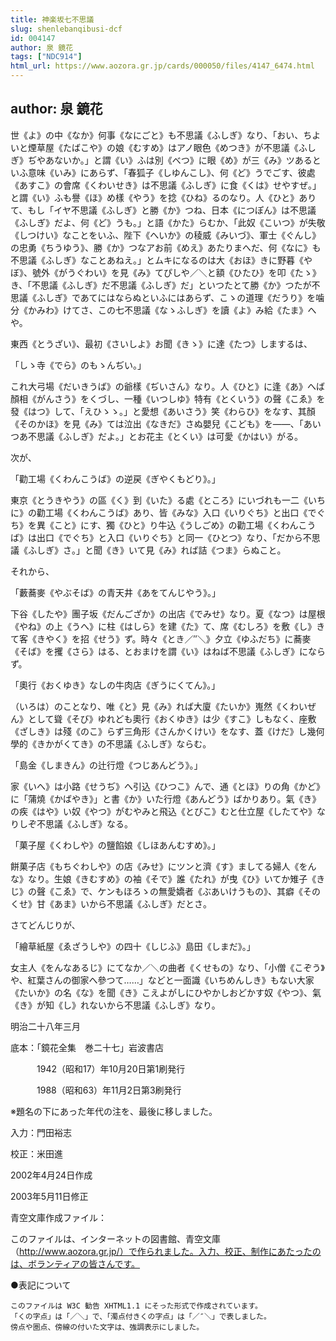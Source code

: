 ```yaml
---
title: 神楽坂七不思議
slug: shenlebanqibusi-dcf
id: 004147
author: 泉 鏡花
tags: ["NDC914"]
html_url: https://www.aozora.gr.jp/cards/000050/files/4147_6474.html
---
```


## author: 泉 鏡花

世《よ》の中《なか》何事《なにごと》も不思議《ふしぎ》なり、「おい、ちよいと煙草屋《たばこや》の娘《むすめ》はアノ眼色《めつき》が不思議《ふしぎ》ぢやあないか。」と謂《い》ふは別《べつ》に眼《め》が三《み》ツあるといふ意味《いみ》にあらず、「春狐子《しゆんこし》、何《ど》うでごす、彼處《あすこ》の會席《くわいせき》は不思議《ふしぎ》に食《くは》せやすぜ。」と謂《い》ふも譽《ほ》め樣《やう》を捻《ひね》るのなり。人《ひと》ありて、もし「イヤ不思議《ふしぎ》と勝《か》つね、日本《につぽん》は不思議《ふしぎ》だよ、何《ど》うも。」と語《かた》らむか、「此奴《こいつ》が失敬《しつけい》なことをいふ、陛下《へいか》の稜威《みいづ》、軍士《ぐんし》の忠勇《ちうゆう》、勝《か》つなアお前《めえ》あたりまへだ、何《なに》も不思議《ふしぎ》なことあねえ。」とムキになるのは大《おほ》きに野暮《やぼ》、號外《がうぐわい》を見《み》てぴしや／＼と額《ひたひ》を叩《たゝ》き、「不思議《ふしぎ》だ不思議《ふしぎ》だ」といつたとて勝《か》つたが不思議《ふしぎ》であてにはならぬといふにはあらず、こゝの道理《だうり》を噛分《かみわ》けてさ、この七不思議《なゝふしぎ》を讀《よ》み給《たま》へや。



東西《とうざい》、最初《さいしよ》お聞《きゝ》に達《たつ》しまするは、

「しゝ寺《でら》のもゝんぢい。」


これ大弓場《だいきうば》の爺樣《ぢいさん》なり。人《ひと》に逢《あ》へば顏相《がんさう》をくづし、一種《いつしゆ》特有《とくいう》の聲《こゑ》を發《はつ》して、「えひゝゝ。」と愛想《あいさう》笑《わらひ》をなす、其顏《そのかほ》を見《み》ては泣出《なきだ》さぬ嬰兒《こども》を――、「あいつあ不思議《ふしぎ》だよ。」とお花主《とくい》は可愛《かはい》がる。



次が、

「勸工場《くわんこうば》の逆戻《ぎやくもどり》。」


東京《とうきやう》の區《く》到《いた》る處《ところ》にいづれも一二《いちに》の勸工場《くわんこうば》あり、皆《みな》入口《いりぐち》と出口《でぐち》を異《こと》にす、獨《ひと》り牛込《うしごめ》の勸工場《くわんこうば》は出口《でぐち》と入口《いりぐち》と同一《ひとつ》なり、「だから不思議《ふしぎ》さ。」と聞《き》いて見《み》れば詰《つま》らぬこと。



それから、

「藪蕎麥《やぶそば》の青天井《あをてんじやう》。」


下谷《したや》團子坂《だんござか》の出店《でみせ》なり。夏《なつ》は屋根《やね》の上《うへ》に柱《はしら》を建《た》て、席《むしろ》を敷《し》きて客《きやく》を招《せう》ず。時々《とき／″＼》夕立《ゆふだち》に蕎麥《そば》を攫《さら》はる、とおまけを謂《い》はねば不思議《ふしぎ》にならず。



「奧行《おくゆき》なしの牛肉店《ぎうにくてん》。」


（いろは）のことなり、唯《と》見《み》れば大廈《たいか》嵬然《くわいぜん》として聳《そび》ゆれども奧行《おくゆき》は少《すこ》しもなく、座敷《ざしき》は殘《のこ》らず三角形《さんかくけい》をなす、蓋《けだ》し幾何學的《きかがくてき》の不思議《ふしぎ》ならむ。



「島金《しまきん》の辻行燈《つじあんどう》。」


家《いへ》は小路《せうぢ》へ引込《ひつこ》んで、通《とほ》りの角《かど》に「蒲燒《かばやき》」と書《か》いた行燈《あんどう》ばかりあり。氣《き》の疾《はや》い奴《やつ》がむやみと飛込《とびこ》むと仕立屋《したてや》なりしぞ不思議《ふしぎ》なる。



「菓子屋《くわしや》の鹽餡娘《しほあんむすめ》。」


餅菓子店《もちぐわしや》の店《みせ》にツンと濟《す》ましてる婦人《をんな》なり。生娘《きむすめ》の袖《そで》誰《たれ》が曳《ひ》いてか雉子《きじ》の聲《こゑ》で、ケンもほろゝの無愛嬌者《ぶあいけうもの》、其癖《そのくせ》甘《あま》いから不思議《ふしぎ》だとさ。



さてどんじりが、

「繪草紙屋《ゑざうしや》の四十《しじふ》島田《しまだ》。」


女主人《をんなあるじ》にてなか／＼の曲者《くせもの》なり、「小僧《こぞう》や、紅葉さんの御家へ參つて……」などと一面識《いちめんしき》もない大家《たいか》の名《な》を聞《き》こえよがしにひやかしおどかす奴《やつ》、氣《き》が知《し》れないから不思議《ふしぎ》なり。



明治二十八年三月













底本：「鏡花全集　巻二十七」岩波書店


　　　1942（昭和17）年10月20日第1刷発行

　　　1988（昭和63）年11月2日第3刷発行

※題名の下にあった年代の注を、最後に移しました。

入力：門田裕志

校正：米田進

2002年4月24日作成

2003年5月11日修正

青空文庫作成ファイル：

このファイルは、インターネットの図書館、青空文庫（http://www.aozora.gr.jp/）で作られました。入力、校正、制作にあたったのは、ボランティアの皆さんです。









●表記について


	このファイルは W3C 勧告 XHTML1.1 にそった形式で作成されています。
	「くの字点」は「／＼」で、「濁点付きくの字点」は「／″＼」で表しました。
	傍点や圏点、傍線の付いた文字は、強調表示にしました。
